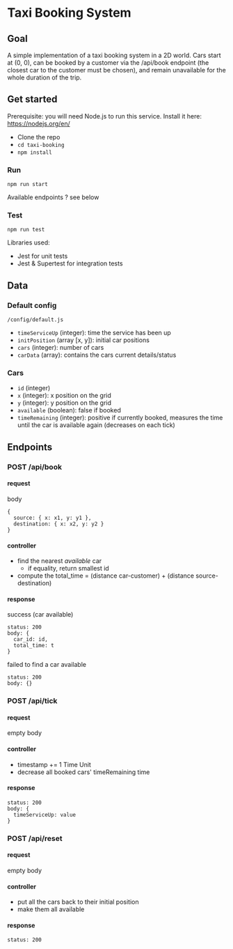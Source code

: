 # Taxi Booking System

## Goal

A simple implementation of a taxi booking system in a 2D world. Cars start at (0, 0), can be booked by a customer via the /api/book endpoint (the closest car to the customer must be chosen), and remain unavailable for the whole duration of the trip.


## Get started

Prerequisite: you will need Node.js to run this service. Install it here: https://nodejs.org/en/

- Clone the repo
- `cd taxi-booking`
- `npm install`


### Run

```
npm run start
```

Available endpoints ? see below



### Test

```
npm run test
```

Libraries used:
- Jest for unit tests
- Jest & Supertest for integration tests


## Data

### Default config

```
/config/default.js
```

- `timeServiceUp` (integer): time the service has been up
- `initPosition` (array [x, y]): initial car positions
- `cars` (integer): number of cars
- `carData` (array): contains the cars current details/status


### Cars

- `id` (integer)
- `x` (integer): x position on the grid
- `y` (integer): y position on the grid
- `available` (boolean): false if booked
- `timeRemaining` (integer): positive if currently booked, measures the time until the car is available again (decreases on each tick)


## Endpoints

### POST /api/book

#### request

body
```
{
  source: { x: x1, y: y1 },
  destination: { x: x2, y: y2 }
}
```

#### controller

- find the nearest *available* car
  - if equality, return smallest id
- compute the total_time = (distance car-customer) + (distance source-destination)


#### response

success (car available)
```
status: 200
body: {
  car_id: id,
  total_time: t
}
```

failed to find a car available
```
status: 200
body: {}
```


### POST /api/tick

#### request

empty body


#### controller

- timestamp += 1 Time Unit
- decrease all booked cars' timeRemaining time

#### response

```
status: 200
body: {
  timeServiceUp: value
}
```


### POST /api/reset

#### request

empty body


#### controller

- put all the cars back to their initial position
- make them all available


#### response

```
status: 200
```
